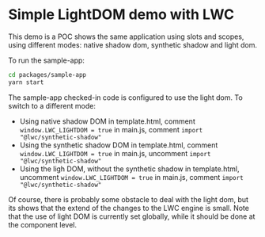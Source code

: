 # Simple LightDOM demo with LWC

This demo is a POC shows the same application using slots and scopes, using different modes: native shadow dom, synthetic shadow and light dom.

To run the sample-app:  
```sh
cd packages/sample-app
yarn start
```

The sample-app checked-in code is configured to use the light dom. To switch to a different mode:

- Using native shadow DOM
  in template.html, comment `window.LWC_LIGHTDOM = true`
  in main.js, comment `import "@lwc/synthetic-shadow"`
- Using the synthetic shadow DOM
  in template.html, comment `window.LWC_LIGHTDOM = true`
  in main.js, uncomment `import "@lwc/synthetic-shadow"`
- Using the ligh DOM, without the synthetic shadow
  in template.html, uncomment `window.LWC_LIGHTDOM = true`
  in main.js, comment `import "@lwc/synthetic-shadow"`

Of course, there is probably some obstacle to deal with the light dom, but its shows that the extend of the changes to the LWC engine is small. Note that the use of light DOM is currently set globally, while it should be done at the component level.
